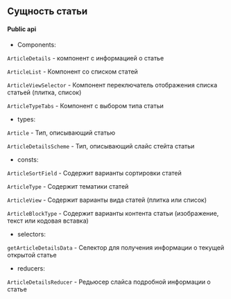 ## Сущность статьи


#### Public api

- Components:

`ArticleDetails` - компонент с информацией о статье

`ArticleList` -  Компонент со списком статей

`ArticleViewSelector` - Компонент переключатель отображения списка статьей (плитка, список)

`ArticleTypeTabs` - Компонент с выбором типа статьи

- types:

`Article` - Тип, описывающий статью

`ArticleDetailsScheme` - Тип, описывающий слайс стейта статьи

- consts:

`ArticleSortField` - Содержит варианты сортировки статей

`ArticleType` - Содержит тематики статей

`ArticleView` - Содержит варианты вида статей (плитка или список)

`ArticleBlockType` - Содержит варианты контента статьи (изображение, текст или кодовая вставка)

- selectors:

`getArticleDetailsData` - Селектор для получения информации о текущей открытой статье

- reducers:

`ArticleDetailsReducer` - Редьюсер слайса подробной информации о статье
